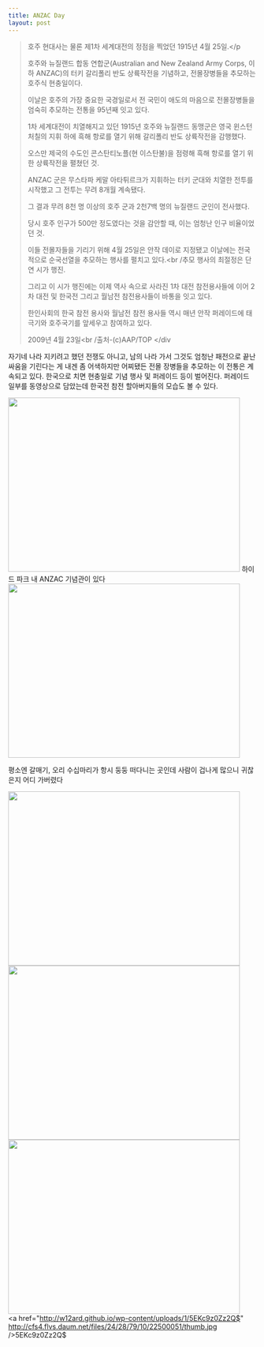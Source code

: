 ```yaml
---
title: ANZAC Day
layout: post
---
```

> 호주 현대사는 물론 제1차 세계대전의 정점을 찍었던 1915년 4월 25일.</p
> 
> 호주와 뉴질랜드 합동 연합군(Australian and New Zealand Army Corps, 이하 ANZAC)의 터키 갈리폴리 반도 상륙작전을 기념하고, 전몰장병들을 추모하는 호주식 현충일이다.
> 
> 이날은 호주의 가장 중요한 국경일로서 전 국민이 애도의 마음으로 전몰장병들을 엄숙히 추모하는 전통을 95년째 잇고 있다.
> 
> 1차 세계대전이 치열해지고 있던 1915년 호주와 뉴질랜드 동맹군은 영국 윈스턴 처칠의 지휘 하에 흑해 항로를 열기 위해 갈리폴리 반도 상륙작전을 감행했다.
> 
> 오스만 제국의 수도인 콘스탄티노플(현 이스탄불)을 점령해 흑해 항로를 열기 위한 상륙작전을 펼쳤던 것.
> 
> ANZAC 군은 무스타파 케말 아타튀르크가 지휘하는 터키 군대와 치열한 전투를 시작했고 그 전투는 무려 8개월 계속됐다.
> 
> 그 결과 무려 8천 명 이상의 호주 군과 2천7백 명의 뉴질랜드 군인이 전사했다.
> 
> 당시 호주 인구가 500만 정도였다는 것을 감안할 때, 이는 엄청난 인구 비율이었던 것.
> 
> 이들 전몰자들을 기리기 위해 4월 25일은 안작 데이로 지정됐고 이날에는 전국적으로 순국선열을 추모하는 행사를 펼치고 있다.<br /추모 행사의 최절정은 단연 시가 행진.
> 
> 그리고 이 시가 행진에는 이제 역사 속으로 사라진 1차 대전 참전용사들에 이어 2차 대전 및 한국전 그리고 월남전 참전용사들이 바통을 잇고 있다.&nbsp;
> 
> 한인사회의 한국 참전 용사와 월남전 참전 용사들 역시 매년 안작 퍼레이드에 태극기와 호주국기를 앞세우고 참여하고 있다.
> 
> 2009년 4월 23일<br /출처-(c)AAP/TOP </div

자기네 나라 지키려고 했던 전쟁도 아니고, 남의 나라 가서 그것도 엄청난 패전으로 끝난 싸움을 기린다는 게 내겐 좀 어색하지만 어찌됐든 전몰 장병들을 추모하는 이 전통은 계속되고 있다. 한국으로 치면 현충일로 기념 행사 및 퍼레이드 등이 벌어진다. 퍼레이드 일부를 동영상으로 담았는데 한국전 참전 할아버지들의 모습도 볼 수 있다.

<img src="http://w12ard.github.io/wp-content/uploads/1/cfile22.uf.155BA2264A65220C017EA4.jpg" width="470" height="353" alt="" filename="cfile22.uf.155BA2264A65220C017EA4.jpg" filemime="" />
하이드 파크 내 ANZAC 기념관이 있다

<img src="http://w12ard.github.io/wp-content/uploads/1/cfile2.uf.195BA2264A65221102F347.jpg" width="470" height="353" alt="" filename="cfile2.uf.195BA2264A65221102F347.jpg" filemime="" />

평소엔 갈매기, 오리 수십마리가 항시 둥둥 떠다니는 곳인데 사람이 겁나게 많으니 귀찮은지 어디 가버렸다

<img src="http://w12ard.github.io/wp-content/uploads/1/cfile1.uf.165BA2264A65221703D39D.jpg" class="aligncenter" width="470" height="353" alt="" filename="100_0529.jpg" filemime="image/jpeg" /><img src="http://w12ard.github.io/wp-content/uploads/1/cfile1.uf.175BA2264A65221A04A688.jpg" class="aligncenter" width="470" height="353" alt="" filename="100_0532.jpg" filemime="image/jpeg" /><img src="http://w12ard.github.io/wp-content/uploads/1/cfile3.uf.175BA2264A65222406F9A4.jpg" class="aligncenter" width="470" height="353" alt="" filename="100_0538.jpg" filemime="image/jpeg" /><br /> <a href="http://w12ard.github.io/wp-content/uploads/1/5EKc9z0Zz2Q$" http://cfs4.flvs.daum.net/files/24/28/79/10/22500051/thumb.jpg />5EKc9z0Zz2Q$</a>

